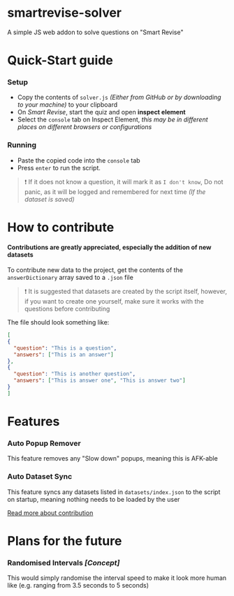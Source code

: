 # smartrevise-solver
A simple JS web addon to solve questions on "Smart Revise"

# Quick-Start guide
### Setup
- Copy the contents of `solver.js` *(Either from GitHub or by downloading to your machine)* to your clipboard
- On *Smart Revise*, start the quiz and open **inspect element**
- Select the `console` tab on Inspect Element, *this may be in different places on different browsers or configurations*

### Running
- Paste the copied code into the `console` tab
- Press `enter` to run the script.

>:exclamation: If it does not know a question, it will mark it as `I don't know`, Do not panic, as it will be logged and remembered for next time *(If the dataset is saved)*

# How to contribute
#### Contributions are greatly appreciated, especially the addition of new datasets
To contribute new data to the project, get the contents of the `answerDictionary` array saved to a `.json` file <br>
>:exclamation: It is suggested that datasets are created by the script itself, however, if you want to create one yourself, make sure it works with the questions before contributing

The file should look something like:
```json
[
{
  "question": "This is a question",
  "answers": ["This is an answer"]
},
{
  "question": "This is another question",
  "answers": ["This is answer one", "This is answer two"]
}
]
```
# Features
### Auto Popup Remover
This feature removes any "Slow down" popups, meaning this is AFK-able

### Auto Dataset Sync
This feature syncs any datasets listed in `datasets/index.json` to the script on startup, meaning nothing needs to be loaded by the user

[Read more about contribution](#How-to-contribute)

# Plans for the future
### Randomised Intervals *[Concept]*
This would simply randomise the interval speed to make it look more human like (e.g. ranging from 3.5 seconds to 5 seconds)
